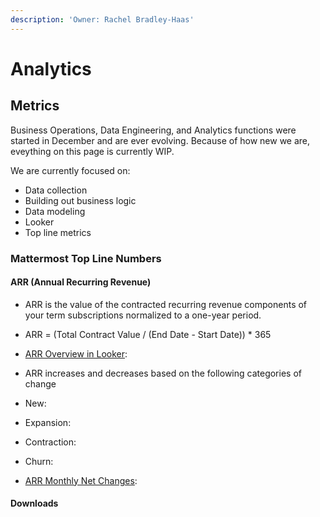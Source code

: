 ```yaml
---
description: 'Owner: Rachel Bradley-Haas'
---
```


# Analytics

## Metrics

Business Operations, Data Engineering, and Analytics functions were started in December and are ever evolving. Because of how new we are, eveything on this page is currently WIP. 

We are currently focused on:
* Data collection
* Building out business logic
* Data modeling
* Looker
* Top line metrics

### Mattermost Top Line Numbers

#### ARR (Annual Recurring Revenue)

* ARR is the value of the contracted recurring revenue components of your term subscriptions normalized to a one-year period.
* ARR = (Total Contract Value / (End Date - Start Date)) * 365
* [ARR Overview in Looker](Link): 

* ARR increases and decreases based on the following categories of change 
 * New: 
 * Expansion: 
 * Contraction: 
 * Churn: 
* [ARR Monthly Net Changes](Link): 

#### Downloads
